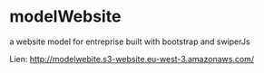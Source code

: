 # modelWebsite
a website model for entreprise built with bootstrap and swiperJs

Lien: http://modelwebite.s3-website.eu-west-3.amazonaws.com/
